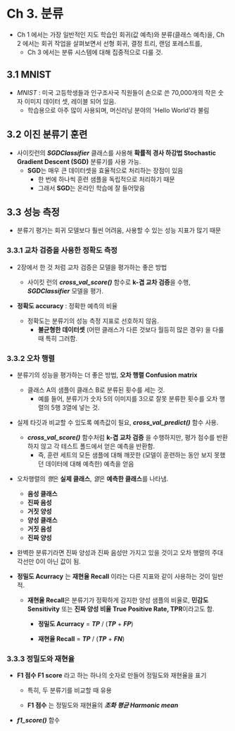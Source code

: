 # Ch 3. 분류

- Ch 1 에서는 가장 일반적인 지도 학습인 회귀(값 예측)와 분류(클래스 예측)을, Ch 2 에서는 회귀 작업을 살펴보면서 선형 회귀, 결정 트리, 랜덤 포레스트를,
  - Ch 3 에서는 분류 시스템에 대해 집중적으로 다룰 것.







## 3.1 MNIST

- *MNIST* : 미국 고등학생들과 인구조사국 직원들이 손으로 쓴 70,000개의 작은 숫자 이미지 데이터 셋, 레이블 되어 있음.
  - 학습용으로 아주 많이 사용되며, 머신러닝 분야의 'Hello World'라 불림







## 3.2 이진 분류기 훈련

- 사이킷런의 ***SGDClassifier*** 클래스를 사용해 **확률적 경사 하강법 Stochastic Gradient Descent (SGD)** 분류기를 사용 가능.
  - **SGD**는 매우 큰 데이터셋을 효율적으로 처리하는 장점이 있음
    - 한 번에 하나씩 훈련 샘플을 독립적으로 처리하기 때문
    - 그래서 **SGD**는 온라인 학습에 잘 들어맞음







## 3.3 성능 측정

- 분류기 평가는 회귀 모델보다 훨씬 어려움, 사용할 수 있는 성능 지표가 많기 때문







### 3.3.1 교차 검증을 사용한 정확도 측정

- 2장에서 한 것 처럼 교차 검증은 모델을 평가하는 좋은 방법
  - 사이킷 런의 ***cross_val_score()*** 함수로 **k-겹 교차 검증**을 수행, ***SGDClassifier*** 모델을 평가.



- **정확도 accuracy** : 정확한 예측의 비율
  - 정확도는 분류기의 성능 측정 지표로 선호하지 않음.
    - **불균형한 데이터셋** (어떤 클래스가 다른 것보다 월등히 많은 경우) 을 다룰 때 특히 그러함.







### 3.3.2 오차 행렬

- 분류기의 성능을 평가하는 더 좋은 방법, **오차 행렬 Confusion matrix**
  - 클래스 A의 샘플이 클래스 B로 분류된 횟수를 세는 것.
    - 예를 들어, 분류기가 숫자 5의 이미지를 3으로 잘못 분류한 횟수를 오차 행렬의 5행 3열에 넣는 것.



- 실제 타깃과 비교할 수 있도록 예측값이 필요, ***cross_val_predict()*** 함수 사용.
  - ***cross_val_score()*** 함수처럼 **k-겹 교차 검증** 을 수행하지만, 평가 점수를 반환하지 않고 각 테스트 폴드에서 얻은 예측을 반환함.
    - 즉, 훈련 세트의 모든 샘플에 대해 깨끗한 (모델이 훈련하는 동안 보지 못했던 데이터에 대해 예측한) 예측을 얻음



- 오차행렬의 *행*은 **실제 클래스**, *열*은 **예측한 클래스**를 나타냄.
  - **음성 클래스**
  - **진짜 음성**
  - **거짓 양성**
  - **양성 클래스**
  - **거짓 음성**
  - **진짜 양성**



- 완벽한 분류기라면 진짜 양성과 진짜 음성만 가지고 있을 것이고 오차 행렬의 주대각선만 0이 아닌 값이 됨.



- **정밀도 Acurracy** 는 **재현율 Recall** 이라는 다른 지표와 같이 사용하는 것이 일반적.

  - **재현율 Recall**은 분류기가 정확하게 감지한 양성 샘플의 비율로, **민감도 Sensitivity** 또는 **진짜 양성 비율 True Positive Rate, TPR**이라고도 함.

    - **정밀도 Acurracy** =  ***TP*** / (***TP*** + ***FP***)

    - **재현율 Recall** = ***TP*** / (***TP*** + ***FN***)







### 3.3.3 정밀도와 재현율

- **F1 점수 F1 score** 라고 하는 하나의 숫자로 만들어 정밀도와 재현율을 표기

  - 특히, 두 분류기를 비교할 때 유용

  - **F1 점수** 는 정밀도와 재현율의 ***조화 평균 Harmonic mean***

    

- ***f1_score()*** 함수